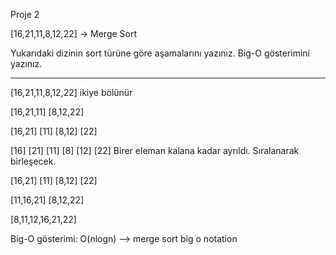 Proje 2

[16,21,11,8,12,22] -> Merge Sort

Yukarıdaki dizinin sort türüne göre aşamalarını yazınız.
Big-O gösterimini yazınız.

-------------------------------------------------------------------------

[16,21,11,8,12,22] ikiye bölünür

[16,21,11]      [8,12,22]

[16,21] [11]    [8,12] [22]

[16] [21] [11]  [8] [12] [22] Birer eleman kalana kadar ayrıldı. Sıralanarak birleşecek.

[16,21] [11]    [8,12] [22]

[11,16,21]      [8,12,22]

[8,11,12,16,21,22]

Big-O gösterimi: O(nlogn) --> merge sort big o notation